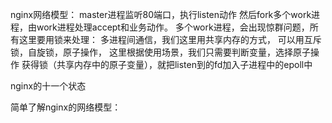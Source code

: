 nginx网络模型：
	master进程监听80端口，执行listen动作
	然后fork多个work进程，由work进程处理accept和业务动作。
多个work进程，会出现惊群问题，所有这里要用锁来处理：
	多进程间通信，我们这里用共享内存的方式，
		可以用互斥锁，自旋锁，原子操作，
		这里根据使用场景，我们只需要判断变量，选择原子操作
		获得锁（共享内存中的原子变量），就把listen到的fd加入子进程中的epoll中
		

nginx的十一个状态





简单了解nginx的网络模型：